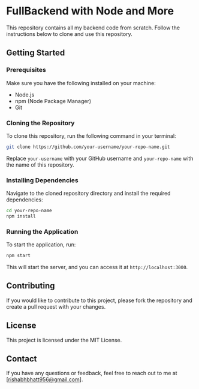 # FullBackend with Node and More

This repository contains all my backend code from scratch. Follow the instructions below to clone and use this repository.

## Getting Started

### Prerequisites

Make sure you have the following installed on your machine:
- Node.js
- npm (Node Package Manager)
- Git

### Cloning the Repository

To clone this repository, run the following command in your terminal:

```bash
git clone https://github.com/your-username/your-repo-name.git
```

Replace `your-username` with your GitHub username and `your-repo-name` with the name of this repository.

### Installing Dependencies

Navigate to the cloned repository directory and install the required dependencies:

```bash
cd your-repo-name
npm install
```

### Running the Application

To start the application, run:

```bash
npm start
```

This will start the server, and you can access it at `http://localhost:3000`.

## Contributing

If you would like to contribute to this project, please fork the repository and create a pull request with your changes.

## License

This project is licensed under the MIT License.

## Contact

If you have any questions or feedback, feel free to reach out to me at [rishabhbhatt956@gmail.com].
